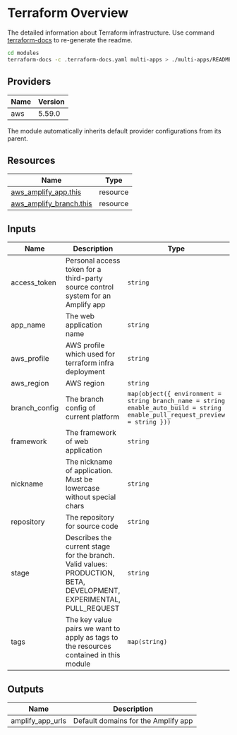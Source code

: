 # Terraform Overview

The detailed information about Terraform infrastructure. Use command [terraform-docs](https://terraform-docs.io/user-guide/installation/)  to re-generate the readme.

```bash
cd modules
terraform-docs -c .terraform-docs.yaml multi-apps > ./multi-apps/README.md
```

## Providers

| Name | Version |
| ---- | ------- |
| aws  | 5.59.0  |

The module automatically inherits default provider configurations from its parent.

## Resources

| Name                                                                                                                  | Type     |
| --------------------------------------------------------------------------------------------------------------------- | -------- |
| [aws_amplify_app.this](https://registry.terraform.io/providers/hashicorp/aws/5.59.0/docs/resources/amplify_app)       | resource |
| [aws_amplify_branch.this](https://registry.terraform.io/providers/hashicorp/aws/5.59.0/docs/resources/amplify_branch) | resource |

## Inputs

| Name           | Description                                                                                                          | Type                                                                                                                             | Default        | Required |
| -------------- | -------------------------------------------------------------------------------------------------------------------- | -------------------------------------------------------------------------------------------------------------------------------- | -------------- | :------: |
| access\_token  | Personal access token for a third-party source control system for an Amplify app                                     | `string`                                                                                                                         | n/a            |   yes    |
| app\_name      | The web application name                                                                                             | `string`                                                                                                                         | n/a            |   yes    |
| aws\_profile   | AWS profile which used for terraform infra deployment                                                                | `string`                                                                                                                         | `"default"`    |    no    |
| aws\_region    | AWS region                                                                                                           | `string`                                                                                                                         | n/a            |   yes    |
| branch\_config | The branch config of current platform                                                                                | ```map(object({ environment = string branch_name = string enable_auto_build = string enable_pull_request_preview = string }))``` | n/a            |   yes    |
| framework      | The framework of web application                                                                                     | `string`                                                                                                                         | `"Vue"`        |    no    |
| nickname       | The nickname of application. Must be lowercase without special chars                                                 | `string`                                                                                                                         | n/a            |   yes    |
| repository     | The repository for source code                                                                                       | `string`                                                                                                                         | n/a            |   yes    |
| stage          | Describes the current stage for the branch. Valid values: PRODUCTION, BETA, DEVELOPMENT, EXPERIMENTAL, PULL\_REQUEST | `string`                                                                                                                         | `"PRODUCTION"` |    no    |
| tags           | The key value pairs we want to apply as tags to the resources contained in this module                               | `map(string)`                                                                                                                    | `{}`           |    no    |

## Outputs

| Name               | Description                         |
| ------------------ | ----------------------------------- |
| amplify\_app\_urls | Default domains for the Amplify app |
